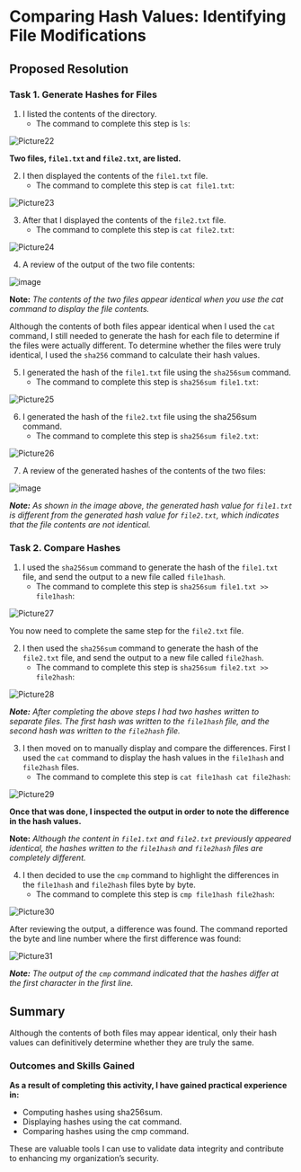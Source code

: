 # Comparing Hash Values: Identifying File Modifications

## Proposed Resolution

### Task 1. Generate Hashes for Files

1. I listed the contents of the directory.
    * The command to complete this step is `ls`:

![Picture22](https://github.com/user-attachments/assets/5ce7207d-dcfe-4abe-ad5a-3c9d7e519ca6)

**Two files, `file1.txt` and `file2.txt`, are listed.**

2. I then displayed the contents of the `file1.txt` file.
      * The command to complete this step is `cat file1.txt`:

![Picture23](https://github.com/user-attachments/assets/abcfc51f-698b-4370-88dd-a84b5a73a58e)

3. After that I displayed the contents of the `file2.txt` file.
    * The command to complete this step is `cat file2.txt`:
    
![Picture24](https://github.com/user-attachments/assets/c5fb56d0-2d84-4fab-873b-7d64edb1ac02)

4. A review of the output of the two file contents:

![image](https://github.com/user-attachments/assets/f4144731-259d-4a8d-a2ca-04ed8d071685)

**Note:** *The contents of the two files appear identical when you use the cat command to display the file contents.*

Although the contents of both files appear identical when I used the `cat` command, I still needed to generate the hash for each file to determine if the files were actually different. To determine whether the files were truly identical, I used the `sha256` command to calculate their hash values. 

5. I generated the hash of the `file1.txt` file using the `sha256sum` command.
    * The command to complete this step is `sha256sum file1.txt`:

![Picture25](https://github.com/user-attachments/assets/b473a565-3465-4109-802d-bf93ca9139c0)

6. I generated the hash of the `file2.txt` file using the sha256sum command.
    * The command to complete this step is `sha256sum file2.txt`:

![Picture26](https://github.com/user-attachments/assets/f1cf2622-dbe5-4f98-96eb-a2043f706e70)

7. A review of the generated hashes of the contents of the two files:

![image](https://github.com/user-attachments/assets/4a4719b0-956f-4bbb-ad2d-a4da88b1889c)

***Note:** As shown in the image above, the generated hash value for `file1.txt` is different from the generated hash value for `file2.txt`, which indicates that the file contents are not identical.*

### Task 2. Compare Hashes

1. I used the `sha256sum` command to generate the hash of the `file1.txt` file, and send the output to a new file called `file1hash`.
    * The command to complete this step is `sha256sum file1.txt >> file1hash`:

![Picture27](https://github.com/user-attachments/assets/3bbff2b5-22e9-4574-a251-b65dbd7be80e)

You now need to complete the same step for the `file2.txt` file.

2. I then used the `sha256sum` command to generate the hash of the `file2.txt` file, and send the output to a new file called `file2hash`.
    * The command to complete this step is `sha256sum file2.txt >> file2hash`:

![Picture28](https://github.com/user-attachments/assets/4988cccc-0a8e-4074-b113-1dcafe2836b8)

***Note:** After completing the above steps I had two hashes written to separate files. The first hash was written to the `file1hash` file, and the second hash was written to the `file2hash` file.*

3. I then moved on to manually display and compare the differences. First I used the `cat` command to display the hash values in the `file1hash` and `file2hash` files.
    * The command to complete this step is `cat file1hash
cat file2hash`:

![Picture29](https://github.com/user-attachments/assets/d1bcdf6e-f89e-4709-ae0a-1a52590d9d15)

**Once that was done, I inspected the output in order to note the difference in the hash values.**

**Note:** *Although the content in `file1.txt` and `file2.txt` previously appeared identical, the hashes written to the `file1hash` and `file2hash` files are completely different.*

4. I then decided to use the `cmp` command to highlight the differences in the `file1hash` and `file2hash` files byte by byte.
    * The command to complete this step is `cmp file1hash file2hash`:

![Picture30](https://github.com/user-attachments/assets/90e8be34-67bc-4f7d-bb9e-f55e35ca01b8)

After reviewing the output, a difference was found. The command reported the byte and line number where the first difference was found:

![Picture31](https://github.com/user-attachments/assets/625a183e-4fa7-4af6-8c3e-6a98000569ab)

***Note:** The output of the `cmp` command indicated that the hashes differ at the first character in the first line.*

## Summary

Although the contents of both files may appear identical, only their hash values can definitively determine whether they are truly the same.

### Outcomes and Skills Gained

**As a result of completing this activity, I have gained practical experience in:**

* Computing hashes using sha256sum.
* Displaying hashes using the cat command.
* Comparing hashes using the cmp command.

These are valuable tools I can use to validate data integrity and contribute to enhancing my organization’s security.
